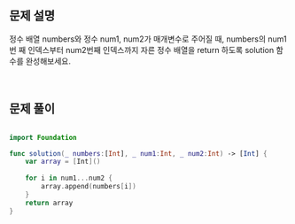 
## 문제 설명
정수 배열 numbers와 정수 num1, num2가 매개변수로 주어질 때, numbers의 num1번 째 인덱스부터 num2번째 인덱스까지 자른 정수 배열을 return 하도록 solution 함수를 완성해보세요.

<br>

## 문제 풀이

```swift

import Foundation

func solution(_ numbers:[Int], _ num1:Int, _ num2:Int) -> [Int] {
    var array = [Int]()
    
    for i in num1...num2 {
        array.append(numbers[i])
    }
    return array
}

```

